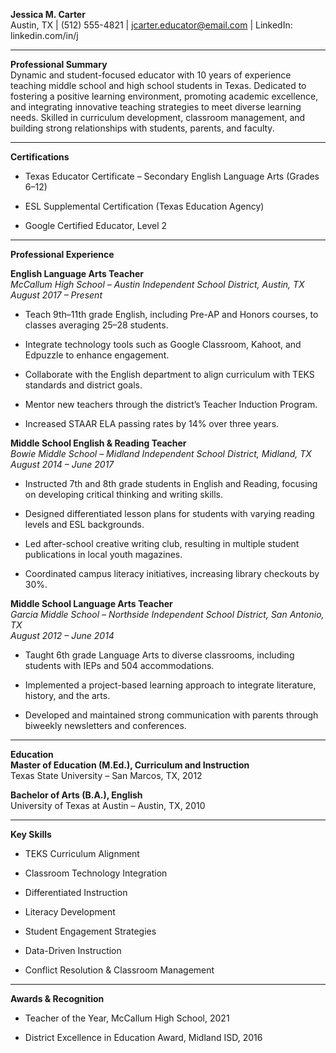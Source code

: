 **Jessica M. Carter**  
Austin, TX | (512) 555-4821 | jcarter.educator@email.com | LinkedIn: linkedin.com/in/j

---

**Professional Summary**  
 Dynamic and student-focused educator with 10 years of experience teaching middle school and high school students in Texas. Dedicated to fostering a positive learning environment, promoting academic excellence, and integrating innovative teaching strategies to meet diverse learning needs. Skilled in curriculum development, classroom management, and building strong relationships with students, parents, and faculty.

---

**Certifications**

* Texas Educator Certificate – Secondary English Language Arts (Grades 6–12)

* ESL Supplemental Certification (Texas Education Agency)

* Google Certified Educator, Level 2

---

**Professional Experience**

**English Language Arts Teacher**  
 *McCallum High School – Austin Independent School District, Austin, TX*  
 *August 2017 – Present*

* Teach 9th–11th grade English, including Pre-AP and Honors courses, to classes averaging 25–28 students.

* Integrate technology tools such as Google Classroom, Kahoot, and Edpuzzle to enhance engagement.

* Collaborate with the English department to align curriculum with TEKS standards and district goals.

* Mentor new teachers through the district’s Teacher Induction Program.

* Increased STAAR ELA passing rates by 14% over three years.

**Middle School English & Reading Teacher**  
 *Bowie Middle School – Midland Independent School District, Midland, TX*  
 *August 2014 – June 2017*

* Instructed 7th and 8th grade students in English and Reading, focusing on developing critical thinking and writing skills.

* Designed differentiated lesson plans for students with varying reading levels and ESL backgrounds.

* Led after-school creative writing club, resulting in multiple student publications in local youth magazines.

* Coordinated campus literacy initiatives, increasing library checkouts by 30%.

**Middle School Language Arts Teacher**  
 *Garcia Middle School – Northside Independent School District, San Antonio, TX*  
 *August 2012 – June 2014*

* Taught 6th grade Language Arts to diverse classrooms, including students with IEPs and 504 accommodations.

* Implemented a project-based learning approach to integrate literature, history, and the arts.

* Developed and maintained strong communication with parents through biweekly newsletters and conferences.

---

**Education**  
 **Master of Education (M.Ed.), Curriculum and Instruction**  
 Texas State University – San Marcos, TX, 2012

**Bachelor of Arts (B.A.), English**  
 University of Texas at Austin – Austin, TX, 2010

---

**Key Skills**

* TEKS Curriculum Alignment

* Classroom Technology Integration

* Differentiated Instruction

* Literacy Development

* Student Engagement Strategies

* Data-Driven Instruction

* Conflict Resolution & Classroom Management

---

**Awards & Recognition**

* Teacher of the Year, McCallum High School, 2021

* District Excellence in Education Award, Midland ISD, 2016